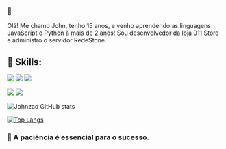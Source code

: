### 🤗
Olá! Me chamo John, tenho 15 anos, e venho aprendendo as linguagens JavaScript e Python à mais de 2 anos! Sou desenvolvedor da loja 011 Store e administro o servidor RedeStone.

## 📄 Skills:
![](https://img.shields.io/badge/Python-14354C?style=for-the-badge&logo=python&logoColor=white) ![](https://img.shields.io/badge/JavaScript-323330?style=for-the-badge&logo=javascript&logoColor=F7DF1E) ![](https://img.shields.io/badge/Node.js-43853D?style=for-the-badge&logo=node.js&logoColor=white) 

![](https://img.shields.io/badge/MongoDB-4EA94B?style=for-the-badge&logo=mongodb&logoColor=white) ![](https://img.shields.io/badge/SQLite-07405E?style=for-the-badge&logo=sqlite&logoColor=white)

![Johnzao GitHub stats](https://github-readme-stats.vercel.app/api?username=Johnzao&show_icons=true&theme=dracula)

[![Top Langs](https://github-readme-stats.vercel.app/api/top-langs/?username=Johnzao)](https://github.com/anuraghazra/github-readme-stats)


### 📝 A paciência é essencial para o sucesso.
